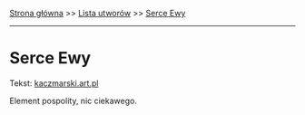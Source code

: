 [Strona główna](../index.md) >> [Lista utworów](../list.md) >> [Serce Ewy](543.md)

---

# Serce Ewy

Tekst: [kaczmarski.art.pl](https://www.kaczmarski.art.pl/tworczosc/wiersze/serce-ewy/)

Element pospolity, nic ciekawego.